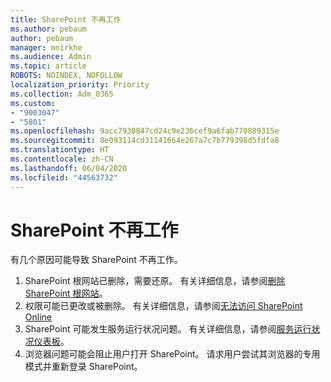 ```yaml
---
title: SharePoint 不再工作
ms.author: pebaum
author: pebaum
manager: mnirkhe
ms.audience: Admin
ms.topic: article
ROBOTS: NOINDEX, NOFOLLOW
localization_priority: Priority
ms.collection: Adm_O365
ms.custom:
- "9003047"
- "5801"
ms.openlocfilehash: 9acc7930847cd24c9e236cef9a6fab770889315e
ms.sourcegitcommit: 8e093114cd31141664e267a7c7b779398d5fdfa8
ms.translationtype: HT
ms.contentlocale: zh-CN
ms.lasthandoff: 06/04/2020
ms.locfileid: "44563732"
---
```

# <a name="sharepoint-is-no-longer-working"></a>SharePoint 不再工作

有几个原因可能导致 SharePoint 不再工作。

1. SharePoint 根网站已删除，需要还原。 有关详细信息，请参阅[删除 SharePoint 根网站](https://docs.microsoft.com/sharepoint/troubleshoot/sites/url-that-resides-under-root-site-collection-is-broken)。
2. 权限可能已更改或被删除。 有关详细信息，请参阅[无法访问 SharePoint Online](https://docs.microsoft.com/sharepoint/troubleshoot/sharing-and-permissions/sharepoint-online-inaccessible)
3. SharePoint 可能发生服务运行状况问题。 有关详细信息，请参阅[服务运行状况仪表板](https://admin.microsoft.com/AdminPortal/Home#/servicehealth)。
4. 浏览器问题可能会阻止用户打开 SharePoint。 请求用户尝试其浏览器的专用模式并重新登录 SharePoint。
